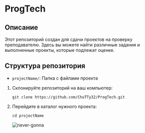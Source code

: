 # ProgTech

## Описание
Этот репозиторий создан для сдачи проектов на проверку преподавателю. Здесь вы можете найти различные задания и выполненные проекты, которые подлежат оценке.

## Структура репозитория
- `projectName/`: Папка с файлами проекта
  
1. Склонируйте репозиторий на ваш компьютер:
    ```
    git clone https://github.com/ChuTTy32/ProgTech.git
    ```
2. Перейдите в каталог нужного проекта:
    ```
    cd projectName
    ```
    ![never-gonna](https://github.com/ChuTTy32/ProgTech/assets/100552735/ceeeeeb1-5d4d-48cf-a2c0-35982d47bf05)
